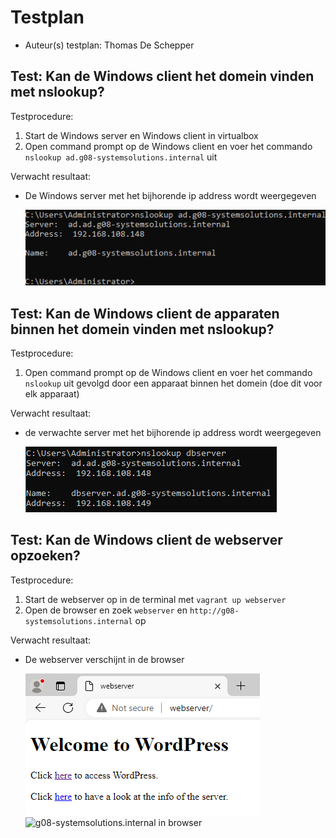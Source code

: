 # Testplan

- Auteur(s) testplan: Thomas De Schepper

## Test: Kan de Windows client het domein vinden met nslookup?

Testprocedure:

1. Start de Windows server en Windows client in virtualbox
2. Open command prompt op de Windows client en voer het commando  `nslookup ad.g08-systemsolutions.internal` uit

Verwacht resultaat:

- De Windows server met het bijhorende ip address wordt weergegeven

  ![nslookup domein](./images/nslookup_domein.png)

## Test: Kan de Windows client de apparaten binnen het domein vinden met nslookup?

Testprocedure:

1. Open command prompt op de Windows client en voer het commando  `nslookup` uit gevolgd door een apparaat binnen het domein (doe dit voor elk apparaat)

Verwacht resultaat:

- de verwachte server met het bijhorende ip address wordt weergegeven
  
  ![nslookup db server](./images/nslookup_dbserver.png)

## Test: Kan de Windows client de webserver opzoeken?

Testprocedure:

1. Start de webserver op in de terminal met `vagrant up webserver`
2. Open de browser en zoek `webserver` en `http://g08-systemsolutions.internal` op

Verwacht resultaat:

- De webserver verschijnt in de browser

  ![webserver in browser](./images/websever_in_browser.png)
  ![g08-systemsolutions.internal in browser](./images/)